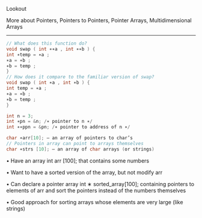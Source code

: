 Lookout

More about Pointers,
Pointers to Pointers,
Pointer Arrays,
Multidimensional Arrays

---

```c
// What does this function do?
void swap ( int ∗∗a , int ∗∗b ) {
int ∗temp = ∗a ;
∗a = ∗b ;
∗b = temp ;
}
// How does it compare to the familiar version of swap?
void swap ( int ∗a , int ∗b ) {
int temp = ∗a ;
∗a = ∗b ;
∗b = temp ;
} 
```

```c
int n = 3;
int ∗pn = &n; /∗ pointer to n ∗/
int ∗∗ppn = &pn; /∗ pointer to address of n ∗/
```
```c
char ∗arr[10]; – an array of pointers to char’s
// Pointers in array can point to arrays themselves
char ∗strs [10]; – an array of char arrays (or strings) 
```

• Have an array int arr [100]; that contains some numbers

• Want to have a sorted version of the array, but not modify
arr

• Can declare a pointer array int ∗ sorted_array[100]; containing
pointers to elements of arr and sort the pointers instead
of the numbers themselves

• Good approach for sorting arrays whose elements are very
large (like strings) 

